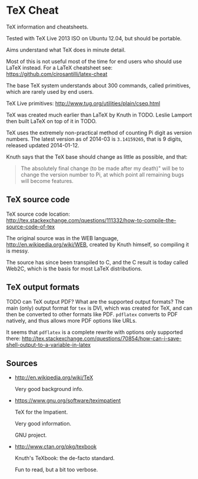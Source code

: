 # TeX Cheat

TeX information and cheatsheets.

Tested with TeX Live 2013 ISO on Ubuntu 12.04, but should be portable.

Aims understand what TeX does in minute detail.

Most of this is not useful most of the time for end users who should use LaTeX instead. For a LaTeX cheatsheet see: <https://github.com/cirosantilli/latex-cheat>

The base TeX system understands about 300 commands, called primitives, which are rarely used by end users.

TeX Live primitives: <http://www.tug.org/utilities/plain/cseq.html>

TeX was created much earlier than LaTeX by Knuth in TODO. Leslie Lamport then built LaTeX on top of it in TODO.

TeX uses the extremely non-practical method of counting Pi digit as version numbers. The latest version as of 2014-03 is `3.14159265`, that is 9 digits, released updated 2014-01-12.

Knuth says that the TeX base should change as little as possible, and that:

> The absolutely final change (to be made after my death)" will be to change the version number to Pi, at which point all remaining bugs will become features.

## TeX source code

TeX source code location: <http://tex.stackexchange.com/questions/111332/how-to-compile-the-source-code-of-tex>

The original source was in the WEB language, <http://en.wikipedia.org/wiki/WEB>, created by Knuth himself, so compiling it is messy.

The source has since been transpiled to C, and the C result is today called Web2C, which is the basis for most LaTeX distributions.

## TeX output formats

TODO can TeX output PDF? What are the supported output formats? The main (only) output format for `tex` is DVI, which was created for TeX, and can then be converted to other formats like PDF. `pdflatex` converts to PDF natively, and thus allows more PDF options like URLs.

It seems that `pdflatex` is a complete rewrite with options only supported there: <http://tex.stackexchange.com/questions/70854/how-can-i-save-shell-output-to-a-variable-in-latex>

## Sources

-   <http://en.wikipedia.org/wiki/TeX>

    Very good background info.

-   <https://www.gnu.org/software/teximpatient>

    TeX for the Impatient.

    Very good information.

    GNU project.

-   <http://www.ctan.org/pkg/texbook>

    Knuth's TeXbook: the de-facto standard.

    Fun to read, but a bit too verbose.

